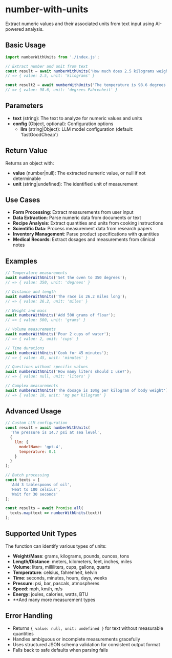 # number-with-units

Extract numeric values and their associated units from text input using AI-powered analysis.

## Basic Usage

```javascript
import numberWithUnits from './index.js';

// Extract number and unit from text
const result = await numberWithUnits('How much does 2.5 kilograms weigh?');
// => { value: 2.5, unit: 'kilograms' }

const result2 = await numberWithUnits('The temperature is 98.6 degrees Fahrenheit');
// => { value: 98.6, unit: 'degrees Fahrenheit' }
```

## Parameters

- **text** (string): The text to analyze for numeric values and units
- **config** (Object, optional): Configuration options
  - **llm** (string|Object): LLM model configuration (default: 'fastGoodCheap')

## Return Value

Returns an object with:
- **value** (number|null): The extracted numeric value, or null if not determinable
- **unit** (string|undefined): The identified unit of measurement

## Use Cases

- **Form Processing**: Extract measurements from user input
- **Data Extraction**: Parse numeric data from documents or text
- **Recipe Analysis**: Extract quantities and units from cooking instructions
- **Scientific Data**: Process measurement data from research papers
- **Inventory Management**: Parse product specifications with quantities
- **Medical Records**: Extract dosages and measurements from clinical notes

## Examples

```javascript
// Temperature measurements
await numberWithUnits('Set the oven to 350 degrees');
// => { value: 350, unit: 'degrees' }

// Distance and length
await numberWithUnits('The race is 26.2 miles long');
// => { value: 26.2, unit: 'miles' }

// Weight and mass
await numberWithUnits('Add 500 grams of flour');
// => { value: 500, unit: 'grams' }

// Volume measurements
await numberWithUnits('Pour 2 cups of water');
// => { value: 2, unit: 'cups' }

// Time durations
await numberWithUnits('Cook for 45 minutes');
// => { value: 45, unit: 'minutes' }

// Questions without specific values
await numberWithUnits('How many liters should I use?');
// => { value: null, unit: 'liters' }

// Complex measurements
await numberWithUnits('The dosage is 10mg per kilogram of body weight');
// => { value: 10, unit: 'mg per kilogram' }
```

## Advanced Usage

```javascript
// Custom LLM configuration
const result = await numberWithUnits(
  'The pressure is 14.7 psi at sea level',
  { 
    llm: {
      modelName: 'gpt-4',
      temperature: 0.1
    }
  }
);

// Batch processing
const texts = [
  'Add 3 tablespoons of oil',
  'Heat to 180 celsius',
  'Wait for 30 seconds'
];

const results = await Promise.all(
  texts.map(text => numberWithUnits(text))
);
```

## Supported Unit Types

The function can identify various types of units:
- **Weight/Mass**: grams, kilograms, pounds, ounces, tons
- **Length/Distance**: meters, kilometers, feet, inches, miles
- **Volume**: liters, milliliters, cups, gallons, quarts
- **Temperature**: celsius, fahrenheit, kelvin
- **Time**: seconds, minutes, hours, days, weeks
- **Pressure**: psi, bar, pascals, atmospheres
- **Speed**: mph, km/h, m/s
- **Energy**: joules, calories, watts, BTU
- **And many more measurement types

## Error Handling

- Returns `{ value: null, unit: undefined }` for text without measurable quantities
- Handles ambiguous or incomplete measurements gracefully
- Uses structured JSON schema validation for consistent output format
- Falls back to safe defaults when parsing fails 